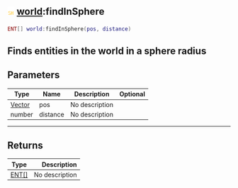 ## ![shared](.gitbook/assets/shared.png) [world](./home/world):findInSphere

```lua
ENT[] world:findInSphere(pos, distance)
```

Finds entities in the world in a sphere radius
------
## Parameters

| Type   | Name | Description | Optional |
| ------ | ---- | ----------- | -------: |
| [Vector](./home/Vector) | pos | No description |  |
| number | distance | No description |  |

------
## Returns

| Type   | Description |
| ------ | ----------: |
| [ENT[]](./home/ENT[]) | No description |

